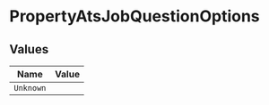 # PropertyAtsJobQuestionOptions


## Values

| Name      | Value     |
| --------- | --------- |
| `Unknown` |           |
